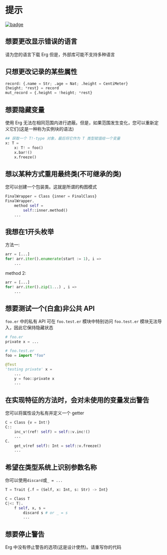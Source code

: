 # 提示

[![badge](https://img.shields.io/endpoint.svg?url=https%3A%2F%2Fgezf7g7pd5.execute-api.ap-northeast-1.amazonaws.com%2Fdefault%2Fsource_up_to_date%3Fowner%3Derg-lang%26repos%3Derg%26ref%3Dmain%26path%3Ddoc/EN/tips.md%26commit_hash%3D8badf02f399b279a012b54d056b443c6b104a6dd)](https://gezf7g7pd5.execute-api.ap-northeast-1.amazonaws.com/default/source_up_to_date?owner=erg-lang&repos=erg&ref=main&path=doc/EN/tips.md&commit_hash=8badf02f399b279a012b54d056b443c6b104a6dd)

## 想要更改显示错误的语言

请为您的语言下载 Erg
但是，外部库可能不支持多种语言

## 只想更改记录的某些属性

```python
record: {.name = Str; .age = Nat; .height = CentiMeter}
{height; *rest} = record
mut_record = {.height = !height; *rest}
```

## 想要隐藏变量

使用 Erg 无法在相同范围内进行遮蔽。但是，如果范围发生变化，您可以重新定义它们(这是一种称为实例块的语法)

````python
## 获取一个 T!-type 对象，最后将它作为 T 类型赋值给一个变量
x: T =
    x: T! = foo()
    x.bar!()
    x.freeze()
````

## 想以某种方式重用最终类(不可继承的类)

您可以创建一个包装类。这就是所谓的构图模式

```python
FinalWrapper = Class {inner = FinalClass}
FinalWrapper.
    method self =
        self::inner.method()
    ...
```

## 我想在1开头枚举

方法一:

```python
arr = [...]
for! arr.iter().enumerate(start := 1), i =>
    ...
```

method 2:

```python
arr = [...]
for! arr.iter().zip(1...) , i =>
    ...
```

## 想要测试一个(白盒)非公共 API

`foo.er` 中的私有 API 可在 `foo.test.er` 模块中特别访问
`foo.test.er` 模块无法导入，因此它保持隐藏状态

```python
# foo.er
private x = ...
```

```python
# foo.test.er
foo = import "foo"

@Test
'testing private' x =
    ...
    y = foo::private x
    ...
```

## 在实现特征的方法时，会对未使用的变量发出警告

您可以将属性设为私有并定义一个 getter

```python
C = Class {v = Int!}
C::
    inc_v!(ref! self) = self::v.inc!()
    ...
C.
    get_v(ref self): Int = self::v.freeze()
    ...
```

## 希望在类型系统上识别参数名称

你可以使用`discard`或`_ = ...`

```python
T = Trait {.f = (Self, x: Int, s: Str) -> Int}

C = Class T
C|<: T|.
    f self, x, s =
        discard s # or _ = s
        ...
```

## 想要停止警告

Erg 中没有停止警告的选项(这是设计使然)。请重写你的代码
